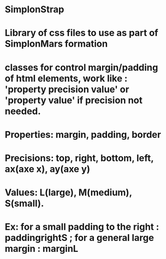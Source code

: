 # SimplonStrap

# Library of css files to use as part of SimplonMars formation

# classes for control margin/padding of html elements, work like : 'property precision value' or 'property value' if precision not needed.
# Properties: margin, padding, border
# Precisions: top, right, bottom, left, ax(axe x), ay(axe y)
# Values: L(large), M(medium), S(small).
# Ex: for a small padding to the right : paddingrightS ; for a general large margin : marginL
#
#
#
#
#
#
#
#
#
#
#
#
#
#
#
#
#
#
#
#
#
#
#
#
#
#
